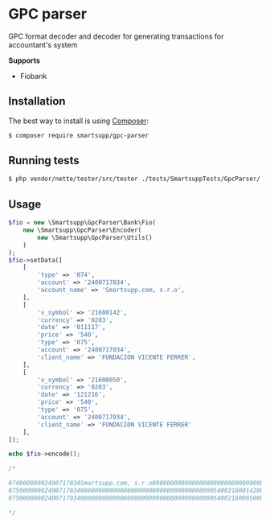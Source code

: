 # GPC parser
GPC format decoder and decoder for generating transactions for accountant's system 

**Supports**

- Fiobank

Installation
------------

The best way to install is using  [Composer](http://getcomposer.org/):

```sh
$ composer require smartsupp/gpc-parser
```

Running tests
------------
```sh
$ php vendor/nette/tester/src/tester ./tests/SmartsuppTests/GpcParser/
```

Usage
------------
```php
$fio = new \Smartsupp\GpcParser\Bank\Fio(
    new \Smartsupp\GpcParser\Encoder(
        new \Smartsupp\GpcParser\Utils()
    )
);
$fio->setData([
	[
		'type' => '074',
		'account' => '2400717034',
		'account_name' => 'Smartsupp.com, s.r.o',
	],
	[
		'v_symbol' => '21600142',
		'currency' => '0203',
		'date' => '011117',
		'price' => '540',
		'type' => '075',
		'account' => '2400717034',
		'client_name' => 'FUNDACION VICENTE FERRER',
	],
	[
		'v_symbol' => '21600050',
		'currency' => '0203',
		'date' => '121216',
		'price' => '540',
		'type' => '075',
		'account' => '2400717034',
		'client_name' => 'FUNDACION VICENTE FERRER'
	],
]);

echo $fio->encode();

/*

07400000002400717034Smartsupp.com, s.r.o0000000000000000000000000000000000000000000000000000000000000000000000000000000000000000 
0750000000240071703400000000000000000000000000000000000005400216001420000000000000000000000000000FUNDACION VICENTE FE00203011117 
0750000000240071703400000000000000000000000000000000000005400216000500000000000000000000000000000FUNDACION VICENTE FE00203121216

*/
```

